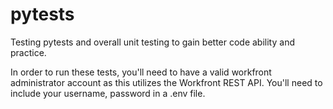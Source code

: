 # pytests
Testing pytests and overall unit testing to gain better code ability and practice.


In order to run these tests, you'll need to have a valid workfront administrator account as this utilizes the Workfront REST API. You'll need to include your username, password in a .env file.

